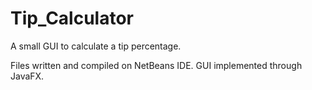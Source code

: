 # Tip_Calculator
A small GUI to calculate a tip percentage.

Files written and compiled on NetBeans IDE.  GUI implemented through JavaFX.

